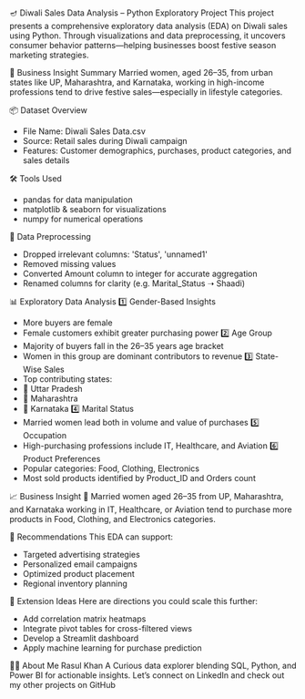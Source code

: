 🪔 Diwali Sales Data Analysis – Python Exploratory Project
This project presents a comprehensive exploratory data analysis (EDA) on Diwali sales using Python. Through visualizations and data preprocessing, it uncovers consumer behavior patterns—helping businesses boost festive season marketing strategies.

🧠 Business Insight Summary
Married women, aged 26–35, from urban states like UP, Maharashtra, and Karnataka, working in high-income professions tend to drive festive sales—especially in lifestyle categories.

📦 Dataset Overview
- File Name: Diwali Sales Data.csv
- Source: Retail sales during Diwali campaign
- Features: Customer demographics, purchases, product categories, and sales details

🛠️ Tools Used
- pandas for data manipulation
- matplotlib & seaborn for visualizations
- numpy for numerical operations

🧹 Data Preprocessing
- Dropped irrelevant columns: 'Status', 'unnamed1'
- Removed missing values
- Converted Amount column to integer for accurate aggregation
- Renamed columns for clarity (e.g. Marital_Status ➝ Shaadi)

📊 Exploratory Data Analysis
1️⃣ Gender-Based Insights
- More buyers are female
- Female customers exhibit greater purchasing power
2️⃣ Age Group
- Majority of buyers fall in the 26–35 years age bracket
- Women in this group are dominant contributors to revenue
3️⃣ State-Wise Sales
- Top contributing states:
- 🥇 Uttar Pradesh
- 🥈 Maharashtra
- 🥉 Karnataka
4️⃣ Marital Status
- Married women lead both in volume and value of purchases
5️⃣ Occupation
- High-purchasing professions include IT, Healthcare, and Aviation
6️⃣ Product Preferences
- Popular categories: Food, Clothing, Electronics
- Most sold products identified by Product_ID and Orders count

📈 Business Insight
🧵 Married women aged 26–35 from UP, Maharashtra, and Karnataka working in IT, Healthcare, or Aviation tend to purchase more products in Food, Clothing, and Electronics categories.

📌 Recommendations
This EDA can support:
- Targeted advertising strategies
- Personalized email campaigns
- Optimized product placement
- Regional inventory planning

🧪 Extension Ideas
Here are directions you could scale this further:
- Add correlation matrix heatmaps
- Integrate pivot tables for cross-filtered views
- Develop a Streamlit dashboard
- Apply machine learning for purchase prediction



🧑‍💼 About Me
Rasul Khan A
Curious data explorer blending SQL, Python, and Power BI for actionable insights.
Let’s connect on LinkedIn and check out my other projects on GitHub


